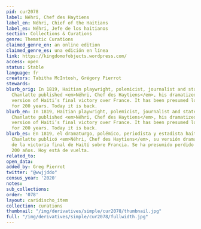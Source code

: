 ```yaml
---
pid: cur2078
label: Néhri, Chef des Haytiens
label_en: Néhri, Chief of the Haitians
label_es: Néhri, Jefe de los haitianos
section: Collections & Curations
genre: Thematic Curations
claimed_genre_en: an online edition
claimed_genre_es: una edición en línea
link: https://kingdomofobjects.wordpress.com/
access: open
status: Stable
language: fr
creators: Tabitha McIntosh, Grégory Pierrot
stewards:
blurb_orig: In 1819, Haitian playwright, polemicist, journalist and statesman Juste
  Chanlatte published <em>Néhri, Chef des Haytiens</em>, his dramatized, fictionalized
  version of Haiti’s final victory over France. It has been presumed lost or unpublished
  for 200 years. Today it is back.
blurb_en: In 1819, Haitian playwright, polemicist, journalist and statesman Juste
  Chanlatte published <em>Néhri, Chef des Haytiens</em>, his dramatized, fictionalized
  version of Haiti’s final victory over France. It has been presumed lost or unpublished
  for 200 years. Today it is back.
blurb_es: En 1819, el dramaturgo, polémico, periodista y estadista haitiano Juste
  Chanlatte publicó <em>Néhri, Chef des Haytiens</em>, su versión dramatizada y ficticia
  de la victoria final de Haití sobre Francia. Se ha presumido perdido o inédito durante
  200 años. Hoy está de vuelta.
related_to:
open_data:
added_by: Greg Pierrot
twitter: "@wwjjddo"
census_year: '2020'
notes:
sub_collections:
order: '078'
layout: caridischo_item
collection: curations
thumbnail: "/img/derivatives/simple/cur2078/thumbnail.jpg"
full: "/img/derivatives/simple/cur2078/fullwidth.jpg"
---
```

